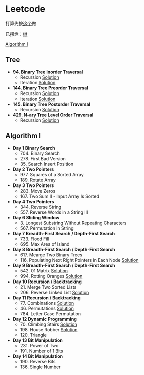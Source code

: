 # Leetcode

打算先按[这个](https://zxi.mytechroad.com/blog/leetcode-problem-categories/)做

已摆烂：[树](#tree)

[Algorithm I](#algorithm-i)

## Tree
+ **94. Binary Tree Inorder Traversal**
  + Recursion [Solution](https://github.com/xdnyb/Leetcode/blob/main/Problems/94Recursion.py)
  + Iteration [Solution](https://github.com/xdnyb/Leetcode/blob/main/Problems/94Iteration.py)
+ **144. Binary Tree Preorder Traversal**
  + Recursion [Solution](https://github.com/xdnyb/Leetcode/blob/main/Problems/144Recursion.py)
  + Iteration [Solution](https://github.com/xdnyb/Leetcode/blob/main/Problems/144Iteration.py)
+ **145. Binary Tree Postorder Traversal**
  + Recursion [Solution](https://github.com/xdnyb/Leetcode/blob/main/Problems/145Recursion.py)
+ **429. N-ary Tree Level Order Traversal**
  + Recursion [Solution](https://github.com/xdnyb/Leetcode/blob/main/Problems/429Recursion.py)

## Algorithm I
+ **Day 1 Binary Search**
  + 704\. Binary Search
  + 278\. First Bad Version
  + 35\. Search Insert Position
+ **Day 2 Two Pointers**
  + 977\. Squares of a Sorted Array
  + 189\. Rotate Array
+ **Day 3 Two Pointers**
  + 283\. Move Zeros
  + 167\. Two Sum II - Input Array Is Sorted
+ **Day 4 Two Pointers**
  + 344\. Reverse String
  + 557\. Reverse Words in a String III
+ **Day 6 Sliding Window**
  + 3\. Longest Substring Without Repeating Characters
  + 567\. Permutation in String
+ **Day 7 Breadth-First Search / Depth-First Search**
  + 733\. Flood Fill
  + 695\. Max Area of Island
+ **Day 8 Breadth-First Search / Depth-First Search**
  + 617\. Mearge Two Binary Trees
  + 116\. Populating Next Right Pointers in Each Node [Solution](https://github.com/xdnyb/Leetcode/blob/main/Problems/116.py)
+ **Day 9 Breadth-First Search / Depth-First Search**
  + 542\. 01 Matrix [Solution](https://github.com/xdnyb/Leetcode/blob/main/Problems/542.py)
  + 994\. Rotting Oranges [Solution](https://github.com/xdnyb/Leetcode/blob/main/Problems/994.py)
+ **Day 10 Recursion / Backtracking**
  + 21\. Merge Two Sorted Lists
  + 206\. Reverse Linked List [Solution](https://github.com/xdnyb/Leetcode/blob/main/Problems/206.py)
+ **Day 11 Recursion / Backtracking**
  + 77\. Combinations [Solution](https://github.com/xdnyb/Leetcode/blob/main/Problems/77.py)
  + 46\. Permutations [Solution](https://github.com/xdnyb/Leetcode/blob/main/Problems/46.py)
  + 784\. Letter Case Permutation
+ **Day 12 Dynamic Programming**
  + 70\. Climbing Stairs [Solution](https://github.com/xdnyb/Leetcode/blob/main/Problems/70.py)
  + 198\. House Robber [Solution](https://github.com/xdnyb/Leetcode/blob/main/Problems/198.py)
  + 120\. Triangle
+ **Day 13 Bit Manipulation**
  + 231\. Power of Two
  + 191\. Number of 1 Bits
+ **Day 14 Bit Manipulation**
  + 190\. Reverse Bits
  + 136\. Single Number
